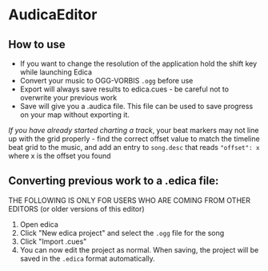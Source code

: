 # AudicaEditor

## How to use
* If you want to change the resolution of the application hold the shift key while launching Edica
* Convert your music to OGG-VORBIS `.ogg` before use
* Export will always save results to edica.cues - be careful not to overwrite your previous work
* Save will give you a .audica file. This file can be used to save progress on your map without exporting it.


*If you have already started charting a track*, your beat markers may not line up with the grid properly - find the correct offset value to match the timeline beat grid to the music, and add an entry to `song.desc` that reads `"offset": x` where x is the offset you found


## Converting previous work to a .edica file:
THE FOLLOWING IS ONLY FOR USERS WHO ARE COMING FROM OTHER EDITORS (or older versions of this editor)

1. Open edica
2. Click "New edica project" and select the `.ogg` file for the song
3. Click "Import .cues"
4. You can now edit the project as normal. When saving, the project will be saved in the `.edica` format automatically.




